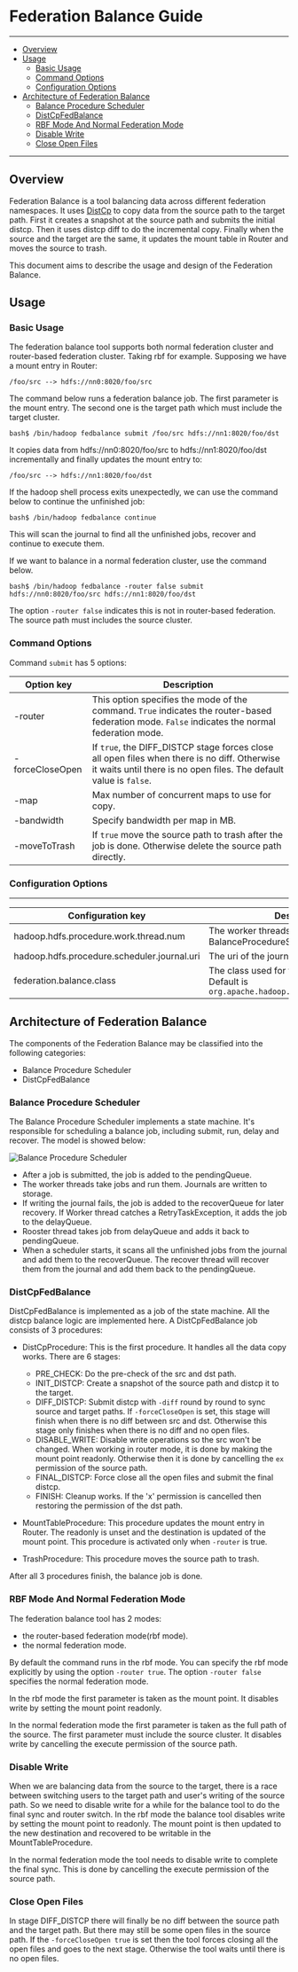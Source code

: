 <!---
  Licensed under the Apache License, Version 2.0 (the "License");
  you may not use this file except in compliance with the License.
  You may obtain a copy of the License at

    http://www.apache.org/licenses/LICENSE-2.0

  Unless required by applicable law or agreed to in writing, software
  distributed under the License is distributed on an "AS IS" BASIS,
  WITHOUT WARRANTIES OR CONDITIONS OF ANY KIND, either express or implied.
  See the License for the specific language governing permissions and
  limitations under the License. See accompanying LICENSE file.
-->

Federation Balance Guide
=====================

---

 - [Overview](#Overview)
 - [Usage](#Usage)
     - [Basic Usage](#Basic_Usage)
     - [Command Options](#Command_Options)
     - [Configuration Options](#Configuration_Options)
 - [Architecture of Federation Balance](#Architecture_of_Federation_Balance)
     - [Balance Procedure Scheduler](#Balance_Procedure_Scheduler)
     - [DistCpFedBalance](#DistCpFedBalance)
     - [RBF Mode And Normal Federation Mode](#RBF_Mode_And_Normal_Federation_Mode)
     - [Disable Write](#Disable_Write)
     - [Close Open Files](#Close_Open_Files)     
---

Overview
--------

  Federation Balance is a tool balancing data across different federation
  namespaces. It uses [DistCp](../hadoop-distcp/DistCp.html) to copy data from
  the source path to the target path. First it creates a snapshot at the source
  path and submits the initial distcp. Then it uses distcp diff to do the
  incremental copy. Finally when the source and the target are the same, it
  updates the mount table in Router and moves the source to trash.

  This document aims to describe the usage and design of the Federation Balance.

Usage
-----

### Basic Usage

  The federation balance tool supports both normal federation cluster and
  router-based federation cluster. Taking rbf for example. Supposing we have a
  mount entry in Router:

    /foo/src --> hdfs://nn0:8020/foo/src

  The command below runs a federation balance job. The first parameter is the
  mount entry. The second one is the target path which must include the target
  cluster.

    bash$ /bin/hadoop fedbalance submit /foo/src hdfs://nn1:8020/foo/dst

  It copies data from hdfs://nn0:8020/foo/src to hdfs://nn1:8020/foo/dst
  incrementally and finally updates the mount entry to:

    /foo/src --> hdfs://nn1:8020/foo/dst

  If the hadoop shell process exits unexpectedly, we can use the command below
  to continue the unfinished job:

    bash$ /bin/hadoop fedbalance continue

  This will scan the journal to find all the unfinished jobs, recover and
  continue to execute them.
  
  If we want to balance in a normal federation cluster, use the command below.
  
    bash$ /bin/hadoop fedbalance -router false submit hdfs://nn0:8020/foo/src hdfs://nn1:8020/foo/dst
    
  The option `-router false` indicates this is not in router-based federation.
  The source path must includes the source cluster.

### Command Options

Command `submit` has 5 options:

| Option key                     | Description                          |
| ------------------------------ | ------------------------------------ |
| -router | This option specifies the mode of the command. `True` indicates the router-based federation mode. `False` indicates the normal federation mode. |
| -forceCloseOpen | If `true`, the DIFF_DISTCP stage forces close all open files when there is no diff. Otherwise it waits until there is no open files. The default value is `false`. |
| -map | Max number of concurrent maps to use for copy. |
| -bandwidth | Specify bandwidth per map in MB. |
| -moveToTrash | If `true` move the source path to trash after the job is done. Otherwise delete the source path directly. |

### Configuration Options
--------------------

| Configuration key              | Description                          |
| ------------------------------ | ------------------------------------ |
| hadoop.hdfs.procedure.work.thread.num | The worker threads number of the BalanceProcedureScheduler. Default is `10`. |
| hadoop.hdfs.procedure.scheduler.journal.uri | The uri of the journal. |
| federation.balance.class | The class used for federation balance. Default is `org.apache.hadoop.tools.DistCpProcedure.` |

Architecture of Federation Balance
----------------------

  The components of the Federation Balance may be classified into the following
  categories:

  * Balance Procedure Scheduler
  * DistCpFedBalance

### Balance Procedure Scheduler

  The Balance Procedure Scheduler implements a state machine. It's responsible
  for scheduling a balance job, including submit, run, delay and recover.
  The model is showed below:

  ![Balance Procedure Scheduler](images/BalanceProcedureScheduler.png)

  * After a job is submitted, the job is added to the pendingQueue.
  * The worker threads take jobs and run them. Journals are written to storage.
  * If writing the journal fails, the job is added to the recoverQueue for later
    recovery. If Worker thread catches a RetryTaskException, it adds the job to
    the delayQueue.
  * Rooster thread takes job from delayQueue and adds it back to pendingQueue.
  * When a scheduler starts, it scans all the unfinished jobs from the journal
    and add them to the recoverQueue. The recover thread will recover them from
    the journal and add them back to the pendingQueue.

### DistCpFedBalance

  DistCpFedBalance is implemented as a job of the state machine. All the distcp
  balance logic are implemented here. A DistCpFedBalance job consists of 3
  procedures:

  * DistCpProcedure: This is the first procedure. It handles all the data copy
    works. There are 6 stages:
    * PRE_CHECK: Do the pre-check of the src and dst path.
    * INIT_DISTCP: Create a snapshot of the source path and distcp it to the
      target.
    * DIFF_DISTCP: Submit distcp with `-diff` round by round to sync source and
      target paths. If `-forceCloseOpen` is set, this stage will finish when
      there is no diff between src and dst. Otherwise this stage only finishes
      when there is no diff and no open files.  
    * DISABLE_WRITE: Disable write operations so the src won't be changed. When
      working in router mode, it is done by making the mount point readonly.
      Otherwise then it is done by cancelling the `ex` permission of the source
      path.
    * FINAL_DISTCP: Force close all the open files and submit the final distcp.
    * FINISH: Cleanup works. If the 'x' permission is cancelled then restoring
      the permission of the dst path.
    
  * MountTableProcedure: This procedure updates the mount entry in Router. The 
    readonly is unset and the destination is updated of the mount point. This
    procedure is activated only when `-router` is true.

  * TrashProcedure: This procedure moves the source path to trash.

  After all 3 procedures finish, the balance job is done.
  
### RBF Mode And Normal Federation Mode

  The federation balance tool has 2 modes: 
  
  * the router-based federation mode(rbf mode).
  * the normal federation mode.
  
  By default the command runs in the rbf mode. You can specify the rbf mode
  explicitly by using the option `-router true`. The option `-router false`
  specifies the normal federation mode.
  
  In the rbf mode the first parameter is taken as the mount point. It disables
  write by setting the mount point readonly.
  
  In the normal federation mode the first parameter is taken as the full path of
  the source. The first parameter must include the source cluster. It disables
  write by cancelling the execute permission of the source path.

### Disable Write

  When we are balancing data from the source to the target, there is a race
  between switching users to the target path and user's writing of the source
  path. So we need to disable write for a while for the balance tool to do the
  final sync and router switch. In the rbf mode the balance tool disables write
  by setting the mount point to readonly. The mount point is then updated to the
  new destination and recovered to be writable in the MountTableProcedure.

  In the normal federation mode the tool needs to disable write to complete the
  final sync. This is done by cancelling the execute permission of the source
  path. 

### Close Open Files

  In stage DIFF_DISTCP there will finally be no diff between the source path and
  the target path. But there may still be some open files in the source path.
  If the `-forceCloseOpen true` is set then the tool forces closing all the open
  files and goes to the next stage. Otherwise the tool waits until there is no
  open files.